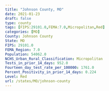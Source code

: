 ```yaml
---
title: "Johnson County, MO"
date: 2021-01-23
draft: false
type: county
tags: [FIPS:29101.0,FEMA:7.0,Micropolitan,Red]
categories: [MO]
County: Johnson County
State: MO
FIPS: 29101.0
FEMA_Region: 7.0
Population: 54062.0
NCHS_Urban_Rural_Classification: Micropolitan
Tests_in_prior_14_days: 952.0
Fourteen_day_test_rate_per_100000: 1761.0
Percent_Positivity_in_prior_14_days: 0.224
Level: Red
url: /states/MO/johnson-county
---
```



